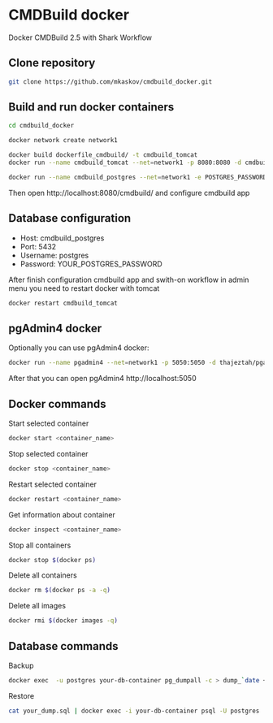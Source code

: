 # CMDBuild docker
Docker CMDBuild 2.5 with Shark Workflow


## Clone repository

``` bash
git clone https://github.com/mkaskov/cmdbuild_docker.git
```

## Build and run docker containers

``` bash
cd cmdbuild_docker

docker network create network1

docker build dockerfile_cmdbuild/ -t cmdbuild_tomcat
docker run --name cmdbuild_tomcat --net=network1 -p 8080:8080 -d cmdbuild_tomcat

docker run --name cmdbuild_postgres --net=network1 -e POSTGRES_PASSWORD=YOUR_POSTGRES_PASSWORD -p 55432:5432 -d postgres:9.3
```

Then open http://localhost:8080/cmdbuild/ and configure cmdbuild app


## Database configuration

- Host: cmdbuild_postgres
- Port: 5432
- Username: postgres 
- Password: YOUR_POSTGRES_PASSWORD


After finish configuration cmdbuild app and swith-on workflow in admin menu you need to restart docker with tomcat 

``` bash
docker restart cmdbuild_tomcat
```


## pgAdmin4 docker

Optionally you can use pgAdmin4 docker:

``` bash
docker run --name pgadmin4 --net=network1 -p 5050:5050 -d thajeztah/pgadmin4
```

After that you can open pgAdmin4 http://localhost:5050


## Docker commands

Start selected container
``` bash
docker start <container_name>
```

Stop selected container
``` bash
docker stop <container_name>
```

Restart selected container
``` bash
docker restart <container_name>
```

Get information about container
``` bash
docker inspect <container_name>
```

Stop all containers
``` bash
docker stop $(docker ps)
```

Delete all containers
``` bash
docker rm $(docker ps -a -q)
```

Delete all images
``` bash
docker rmi $(docker images -q)
```

## Database commands

Backup
``` bash
docker exec  -u postgres your-db-container pg_dumpall -c > dump_`date +%d-%m-%Y"_"%H_%M_%S`.sql
```

Restore
``` bash
cat your_dump.sql | docker exec -i your-db-container psql -U postgres
```
